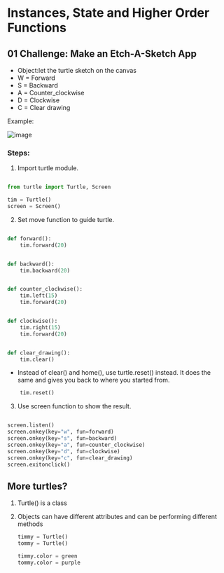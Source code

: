 # Instances, State and Higher Order Functions

## 01 Challenge: Make an Etch-A-Sketch App

* Object:let the turtle sketch on the canvas
* W = Forward
* S = Backward
* A = Counter_clockwise
* D = Clockwise
* C = Clear drawing

Example:

![image](https://github.com/hamdrew-jl/python_notebook/assets/141601957/5eeb0368-380d-43f7-a030-84d81437c0a8)

### Steps:
1. Import turtle module.

```python

from turtle import Turtle, Screen

tim = Turtle()
screen = Screen()

```


2. Set move function to guide turtle.
   

```python

def forward():
    tim.forward(20)


def backward():
    tim.backward(20)


def counter_clockwise():
    tim.left(15)
    tim.forward(20)


def clockwise():
    tim.right(15)
    tim.forward(20)


def clear_drawing():
    tim.clear()

```


* Instead of clear() and home(), use turtle.reset()  instead. It does the same and gives you back to where you started from.
  
```python
    tim.reset()
```


3. Use screen function to show the result.

```python

screen.listen()
screen.onkey(key="w", fun=forward)
screen.onkey(key="s", fun=backward)
screen.onkey(key="a", fun=counter_clockwise)
screen.onkey(key="d", fun=clockwise)
screen.onkey(key="c", fun=clear_drawing)
screen.exitonclick()

```

## More turtles?
1. Turtle() is a class
2. Objects can have different attributes and can be performing different methods

   ```python
   timmy = Turtle()
   tommy = Turtle()
   
   timmy.color = green
   tommy.color = purple
   
   ```
  
